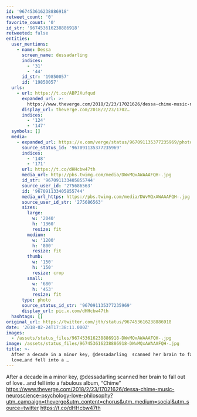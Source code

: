 ```yaml
---
id: '967453616238886918'
retweet_count: '0'
favorite_count: '0'
id_str: '967453616238886918'
retweeted: false
entities:
  user_mentions:
    - name: Dessa
      screen_name: dessadarling
      indices:
        - '31'
        - '44'
      id_str: '19850057'
      id: '19850057'
  urls:
    - url: https://t.co/ABPJXufqud
      expanded_url: >-
        https://www.theverge.com/2018/2/23/17021626/dessa-chime-music-neuroscience-psychology-love-philosophy?utm_campaign=theverge&utm_content=chorus&utm_medium=social&utm_source=twitter
      display_url: theverge.com/2018/2/23/1702…
      indices:
        - '124'
        - '147'
  symbols: []
  media:
    - expanded_url: https://x.com/verge/status/967091135377235969/photo/1
      source_status_id: '967091135377235969'
      indices:
        - '148'
        - '171'
      url: https://t.co/dHHcbw47th
      media_url: http://pbs.twimg.com/media/DWvMQxAWAAAFQH-.jpg
      id_str: '967091133405855744'
      source_user_id: '275686563'
      id: '967091133405855744'
      media_url_https: https://pbs.twimg.com/media/DWvMQxAWAAAFQH-.jpg
      source_user_id_str: '275686563'
      sizes:
        large:
          w: '2040'
          h: '1360'
          resize: fit
        medium:
          w: '1200'
          h: '800'
          resize: fit
        thumb:
          w: '150'
          h: '150'
          resize: crop
        small:
          w: '680'
          h: '453'
          resize: fit
      type: photo
      source_status_id_str: '967091135377235969'
      display_url: pic.x.com/dHHcbw47th
  hashtags: []
original_url: https://twitter.com/jth/status/967453616238886918
date: '2018-02-24T17:38:11.000Z'
images:
  - /assets/status_files/967453616238886918-DWvMQxAWAAAFQH-.jpg
image: /assets/status_files/967453616238886918-DWvMQxAWAAAFQH-.jpg
title: >-
  After a decade in a minor key, @dessadarling  scanned her brain to fall out of
  love…and fell into a …
---
```


After a decade in a minor key, @dessadarling  scanned her brain to fall out of love…and fell into a fabulous album, “Chime” https://www.theverge.com/2018/2/23/17021626/dessa-chime-music-neuroscience-psychology-love-philosophy?utm_campaign=theverge&utm_content=chorus&utm_medium=social&utm_source=twitter https://t.co/dHHcbw47th